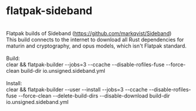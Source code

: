 # flatpak-sideband
<BR>Flatpak builds of Sideband (https://github.com/markqvist/Sideband)
<BR>This build connects to the internet to download all Rust dependencies for maturin and cryptography, and opus models, which isn't Flatpak standard.
<BR>
<BR>Build:
<BR>clear && flatpak-builder --jobs=3 --ccache --disable-rofiles-fuse --force-clean build-dir io.unsigned.sideband.yml
<BR>
<BR>Install:
<BR>clear && flatpak-builder --user --install --jobs=3 --ccache --disable-rofiles-fuse --force-clean --delete-build-dirs --disable-download build-dir io.unsigned.sideband.yml
